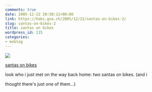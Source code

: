```yaml
---
comments: true
date: 2005-12-22 20:50:11+00:00
link: https://habi.gna.ch/2005/12/22/santas-on-bikes-2/
slug: santas-on-bikes-2
title: santas on bikes
wordpress_id: 115
categories:
- moblog
---
```



 [![](https://static.flickr.com/6/76366525_f8c484972c_m.jpg)](https://www.flickr.com/photos/habi/76366525/)
   

 
  [santas on bikes](https://www.flickr.com/photos/habi/76366525/)
    

 



look who i just met on the way back home: two santas on bikes. (and i  
  

thought there's just one of them...)
  

